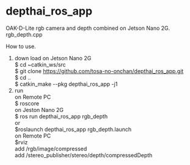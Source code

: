 # depthai_ros_app
OAK-D-Lite rgb camera and depth combined on Jetson Nano 2G.  
rgb_depth.cpp    
  
How to use.  

1. down load on Jetson Nano 2G  
$ cd ~catkin_ws/src  
$ git clone https://github.com/tosa-no-onchan/depthai_ros_app.git  
$ cd ..  
$ catkin_make --pkg depthai_ros_app -j1  
2. run  
on Remote PC  
$ roscore  
on Jeston Nano 2G  
$ ros run depthai_ros_app rgb_depth  
or  
$roslaunch depthai_ros_app rgb_depth.launch  
on Remote PC  
$rviz  
add /rgb/image/compressed  
add /stereo_publisher/stereo/depth/compressedDepth  

